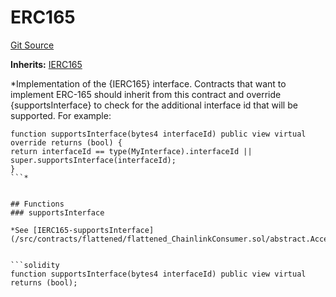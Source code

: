 # ERC165
[Git Source](https://github.com//Team3dVidyaGames/InventoryContractV3_erc1155/blob/31e6a3daee14ffbd0b191978eeefd42265f32d78/src/contracts/flattened/flattened_ChainlinkConsumer.sol)

**Inherits:**
[IERC165](/src/contracts/flattened/flattened_ChainlinkConsumer.sol/interface.IERC165.md)

*Implementation of the {IERC165} interface.
Contracts that want to implement ERC-165 should inherit from this contract and override {supportsInterface} to check
for the additional interface id that will be supported. For example:
```solidity
function supportsInterface(bytes4 interfaceId) public view virtual override returns (bool) {
return interfaceId == type(MyInterface).interfaceId || super.supportsInterface(interfaceId);
}
```*


## Functions
### supportsInterface

*See [IERC165-supportsInterface](/src/contracts/flattened/flattened_ChainlinkConsumer.sol/abstract.AccessControl.md#supportsinterface).*


```solidity
function supportsInterface(bytes4 interfaceId) public view virtual returns (bool);
```

